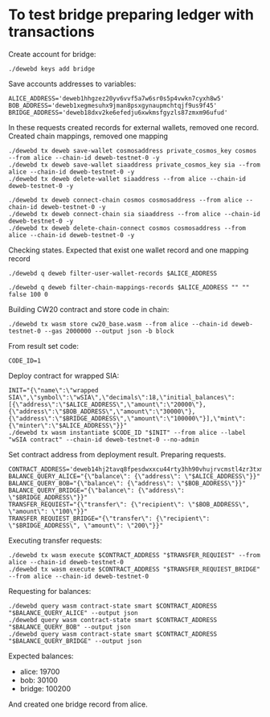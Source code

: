 # To test bridge preparing ledger with transactions

Create account for bridge:
```
./dewebd keys add bridge
```


Save accounts addresses to variables:
```
ALICE_ADDRESS='deweb1hhgzez20yv6vvf5a7w6sr0s5p4vwkn7cyxh8w5'
BOB_ADDRESS='deweb1xegmesuhx9jman8psxgynaupmchtqjf9us9f45'
BRIDGE_ADDRESS='deweb18dxv2ke6efedju6xwkmsfgyzls87zmxm96ufud'
```

In these requests created records for external wallets, removed one record. Created chain mappings, removed one mapping
```
./dewebd tx deweb save-wallet cosmosaddress private_cosmos_key cosmos --from alice --chain-id deweb-testnet-0 -y
./dewebd tx deweb save-wallet siaaddress private_cosmos_key sia --from alice --chain-id deweb-testnet-0 -y
./dewebd tx deweb delete-wallet siaaddress --from alice --chain-id deweb-testnet-0 -y

./dewebd tx deweb connect-chain cosmos cosmosaddress --from alice --chain-id deweb-testnet-0 -y
./dewebd tx deweb connect-chain sia siaaddress --from alice --chain-id deweb-testnet-0 -y
./dewebd tx deweb delete-chain-connect cosmos cosmosaddress --from alice --chain-id deweb-testnet-0 -y
```

Checking states. Expected that exist one wallet record and one mapping record
```
./dewebd q deweb filter-user-wallet-records $ALICE_ADDRESS

./dewebd q deweb filter-chain-mappings-records $ALICE_ADDRESS "" "" false 100 0
```

Building CW20 contract and store code in chain:
```
./dewebd tx wasm store cw20_base.wasm --from alice --chain-id deweb-testnet-0 --gas 2000000 --output json -b block 
```

From result set code:
```
CODE_ID=1
```

Deploy contract for wrapped SIA:
```
INIT="{\"name\":\"wrapped SIA\",\"symbol\":\"wSIA\",\"decimals\":18,\"initial_balances\":[{\"address\":\"$ALICE_ADDRESS\",\"amount\":\"20000\"},{\"address\":\"$BOB_ADDRESS\",\"amount\":\"30000\"},{\"address\":\"$BRIDGE_ADDRESS\",\"amount\":\"100000\"}],\"mint\":{\"minter\":\"$ALICE_ADDRESS\"}}"
./dewebd tx wasm instantiate $CODE_ID "$INIT" --from alice --label "wSIA contract" --chain-id deweb-testnet-0 --no-admin
```

Set contract address from deployment result. Preparing requests.
```
CONTRACT_ADDRESS='deweb14hj2tavq8fpesdwxxcu44rty3hh90vhujrvcmstl4zr3txmfvw9s03q9ga'
BALANCE_QUERY_ALICE="{\"balance\": {\"address\": \"$ALICE_ADDRESS\"}}"
BALANCE_QUERY_BOB="{\"balance\": {\"address\": \"$BOB_ADDRESS\"}}"
BALANCE_QUERY_BRIDGE="{\"balance\": {\"address\": \"$BRIDGE_ADDRESS\"}}"
TRANSFER_REQUIEST="{\"transfer\": {\"recipient\": \"$BOB_ADDRESS\", \"amount\": \"100\"}}"
TRANSFER_REQUIEST_BRIDGE="{\"transfer\": {\"recipient\": \"$BRIDGE_ADDRESS\", \"amount\": \"200\"}}"
```

Executing transfer requests:
```
./dewebd tx wasm execute $CONTRACT_ADDRESS "$TRANSFER_REQUIEST" --from alice --chain-id deweb-testnet-0
./dewebd tx wasm execute $CONTRACT_ADDRESS "$TRANSFER_REQUIEST_BRIDGE" --from alice --chain-id deweb-testnet-0
```

Requesting for balances:
```
./dewebd query wasm contract-state smart $CONTRACT_ADDRESS "$BALANCE_QUERY_ALICE" --output json
./dewebd query wasm contract-state smart $CONTRACT_ADDRESS "$BALANCE_QUERY_BOB" --output json
./dewebd query wasm contract-state smart $CONTRACT_ADDRESS "$BALANCE_QUERY_BRIDGE" --output json
```

Expected balances:
- alice: 19700
- bob: 30100
- bridge: 100200

And created one bridge record from alice.